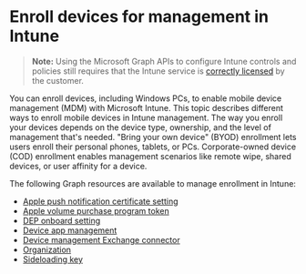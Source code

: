 # Enroll devices for management in Intune> **Note:** Using the Microsoft Graph APIs to configure Intune controls and policies still requires that the Intune service is [correctly licensed](https://www.microsoft.com/en-us/cloud-platform/microsoft-intune-pricing) by the customer.

You can enroll devices, including Windows PCs, to enable mobile device management (MDM) with Microsoft Intune. This topic describes different ways to enroll mobile devices in Intune management. The way you enroll your devices depends on the device type, ownership, and the level of management that's needed. "Bring your own device" (BYOD) enrollment lets users enroll their personal phones, tablets, or PCs. Corporate-owned device (COD) enrollment enables management scenarios like remote wipe, shared devices, or user affinity for a device.

The following Graph resources are available to manage enrollment in Intune:- [Apple push notification certificate setting](intune_onboarding_applepushnotificationcertificatesetting.md)- [Apple volume purchase program token](intune_onboarding_applevolumepurchaseprogramtoken.md)- [DEP onboard setting](intune_onboarding_deponboardingsetting.md)- [Device app management](intune_onboarding_deviceappmanagement.md)- [Device management Exchange connector](intune_onboarding_devicemanagementexchangeconnector.md)- [Organization](intune_onboarding_organization.md)- [Sideloading key](intune_onboarding_sideloadingkey.md)